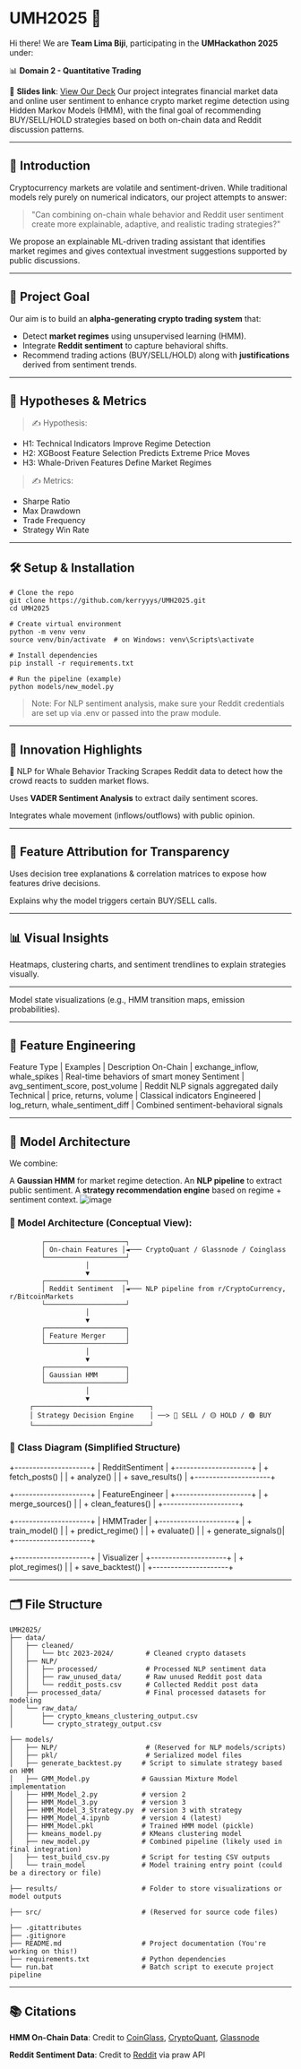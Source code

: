 # UMH2025 🚀  
Hi there! We are **Team Lima Biji**, participating in the **UMHackathon 2025** under:

📊 **Domain 2 - Quantitative Trading**

📑 **Slides link**: [View Our Deck](https://www.canva.com/design/DAGkWFnoy34/IumXz3cmGOLTeMXOjEOGaw/edit?utm_content=DAGkWFnoy34&utm_campaign=designshare&utm_medium=link2&utm_source=sharebutton)
Our project integrates financial market data and online user sentiment to enhance crypto market regime detection using Hidden Markov Models (HMM), with the final goal of recommending BUY/SELL/HOLD strategies based on both on-chain data and Reddit discussion patterns.

---

## 🧠 Introduction

Cryptocurrency markets are volatile and sentiment-driven. While traditional models rely purely on numerical indicators, our project attempts to answer:

> "Can combining on-chain whale behavior and Reddit user sentiment create more explainable, adaptive, and realistic trading strategies?"

We propose an explainable ML-driven trading assistant that identifies market regimes and gives contextual investment suggestions supported by public discussions.

---

## 🎯 Project Goal

Our aim is to build an **alpha-generating crypto trading system** that:
- Detect **market regimes** using unsupervised learning (HMM).
- Integrate **Reddit sentiment** to capture behavioral shifts.
- Recommend trading actions (BUY/SELL/HOLD) along with **justifications** derived from sentiment trends.

---

## 🧪 Hypotheses & Metrics
> ✍️ Hypothesis:
- H1: Technical Indicators Improve Regime Detection
- H2: XGBoost Feature Selection Predicts Extreme Price Moves
- H3: Whale-Driven Features Define Market Regimes

> ✍️ Metrics:
- Sharpe Ratio
- Max Drawdown
- Trade Frequency
- Strategy Win Rate

---

## 🛠️ Setup & Installation

```
# Clone the repo
git clone https://github.com/kerryyys/UMH2025.git
cd UMH2025

# Create virtual environment
python -m venv venv
source venv/bin/activate  # on Windows: venv\Scripts\activate

# Install dependencies
pip install -r requirements.txt

# Run the pipeline (example)
python models/new_model.py
```
> Note: For NLP sentiment analysis, make sure your Reddit credentials are set up via .env or passed into the praw module.

---

## 🌟 Innovation Highlights
💬 NLP for Whale Behavior Tracking
Scrapes Reddit data to detect how the crowd reacts to sudden market flows.

Uses **VADER Sentiment Analysis** to extract daily sentiment scores.

Integrates whale movement (inflows/outflows) with public opinion.

---

## 🔎 Feature Attribution for Transparency
Uses decision tree explanations & correlation matrices to expose how features drive decisions.

Explains why the model triggers certain BUY/SELL calls.

---

## 📊 Visual Insights
Heatmaps, clustering charts, and sentiment trendlines to explain strategies visually.

---

Model state visualizations (e.g., HMM transition maps, emission probabilities).

---

## 🧪 Feature Engineering
Feature Type | Examples | Description
On-Chain | exchange_inflow, whale_spikes | Real-time behaviors of smart money
Sentiment | avg_sentiment_score, post_volume | Reddit NLP signals aggregated daily
Technical | price, returns, volume | Classical indicators
Engineered | log_return, whale_sentiment_diff | Combined sentiment-behavioral signals

---

## 🧱 Model Architecture
We combine:

A **Gaussian HMM** for market regime detection.
An **NLP pipeline** to extract public sentiment.
A **strategy recommendation engine** based on regime + sentiment context.
![image](https://github.com/user-attachments/assets/cdf75edd-bf0f-42df-869d-2d38e56d9cfc)

### 🧠 Model Architecture (Conceptual View):
            ┌────────────────────┐
            │ On-chain Features │◄─── CryptoQuant / Glassnode / Coinglass
            └────────────────────┘
                       │
                       ▼
            ┌────────────────────┐
            │ Reddit Sentiment  │◄─── NLP pipeline from r/CryptoCurrency, r/BitcoinMarkets
            └────────────────────┘
                       │
                       ▼
            ┌────────────────────┐
            │ Feature Merger     │
            └────────────────────┘
                       │
                       ▼
            ┌────────────────────┐
            │ Gaussian HMM       │
            └────────────────────┘
                       │
                       ▼
         ┌─────────────────────────────┐
         │ Strategy Decision Engine    │ ──> 🔴 SELL / 🟡 HOLD / 🟢 BUY
         └─────────────────────────────┘

### 🧱 Class Diagram (Simplified Structure)
+---------------------+
| RedditSentiment     |
+---------------------+
| + fetch_posts()     |
| + analyze()         |
| + save_results()    |
+---------------------+

+---------------------+
| FeatureEngineer     |
+---------------------+
| + merge_sources()   |
| + clean_features()  |
+---------------------+

+---------------------+
| HMMTrader           |
+---------------------+
| + train_model()     |
| + predict_regime()  |
| + evaluate()        |
| + generate_signals()|
+---------------------+

+---------------------+
| Visualizer          |
+---------------------+
| + plot_regimes()    |
| + save_backtest()   |
+---------------------+

---
## 🗂️ File Structure
```
UMH2025/
├── data/
│   ├── cleaned/
│   │   └── btc 2023-2024/        # Cleaned crypto datasets
│   ├── NLP/
│   │   ├── processed/            # Processed NLP sentiment data
│   │   ├── raw_unused_data/      # Raw unused Reddit post data
│   │   └── reddit_posts.csv      # Collected Reddit post data
│   ├── processed_data/           # Final processed datasets for modeling
│   └── raw_data/
│       ├── crypto_kmeans_clustering_output.csv
│       └── crypto_strategy_output.csv

├── models/
│   ├── NLP/                      # (Reserved for NLP models/scripts)
│   ├── pkl/                      # Serialized model files
│   ├── generate_backtest.py     # Script to simulate strategy based on HMM
│   ├── GMM_Model.py             # Gaussian Mixture Model implementation
│   ├── HMM_Model_2.py           # version 2
│   ├── HMM_Model_3.py           # version 3
│   ├── HMM_Model_3_Strategy.py  # version 3 with strategy
│   ├── HMM_Model_4.ipynb        # version 4 (latest)
│   ├── HMM_Model.pkl            # Trained HMM model (pickle)
│   ├── kmeans_model.py          # KMeans clustering model
│   ├── new_model.py             # Combined pipeline (likely used in final integration)
│   ├── test_build_csv.py        # Script for testing CSV outputs
│   └── train_model              # Model training entry point (could be a directory or file)

├── results/                     # Folder to store visualizations or model outputs

├── src/                         # (Reserved for source code files)

├── .gitattributes
├── .gitignore
├── README.md                    # Project documentation (You're working on this!)
├── requirements.txt             # Python dependencies
└── run.bat                      # Batch script to execute project pipeline
```

---

## 📚 Citations
**HMM On-Chain Data**: Credit to [CoinGlass](https://www.coinglass.com/), [CryptoQuant](https://cryptoquant.com/), [Glassnode](https://glassnode.com/)

**Reddit Sentiment Data**: Credit to [Reddit](https://www.reddit.com/) via praw API
